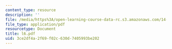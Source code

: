 ```yaml
---
content_type: resource
description: ''
file: /media/https%3A/open-learning-course-data-rc.s3.amazonaws.com/14-30-introduction-to-statistical-method-in-economics-spring-2006/3ce2df4a2f69f02c630d7405993be202_l6.pdf
file_type: application/pdf
resourcetype: Document
title: l6.pdf
uid: 3ce2df4a-2f69-f02c-630d-7405993be202
---
```

